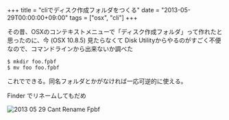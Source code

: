 +++
title = "cliでディスク作成フォルダをつくる"
date = "2013-05-29T00:00:00+09:00"
tags = ["osx", "cli"]
+++



その昔、OSXのコンテキストメニューで「ディスク作成フォルダ」って作れたと思ったのに、今 (OSX 10.8.5) 見たらなくて
Disk Utilityからやるのがすごく不便なので、コマンドラインから出来ないか調べた

```
$ mkdir foo.fpbf
$ mv foo foo.fpbf
```

これでできる。同名フォルダとかがなければ一応可逆的に使える。

Finder でリネームしてもだめ

![2013 05 29 Cant Rename Fpbf](/images/2013-05-29_cant_rename_fpbf.png)